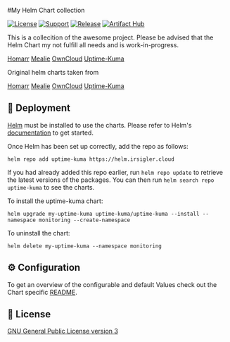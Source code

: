 #My Helm Chart collection

[![License](https://img.shields.io/badge/License-GPL--3.0-blue.svg)](https://opensource.org/license/gpl-3-0)
[![Support](https://img.shields.io/badge/Support-Community-yellow)]()
[![Release](https://github.com/dirsigler/uptime-kuma-helm/actions/workflows/release.yaml/badge.svg?branch=main)](https://github.com/dirsigler/uptime-kuma-helm/actions/workflows/release.yaml)
[![Artifact Hub](https://img.shields.io/endpoint?url=https://artifacthub.io/badge/repository/uptime-kuma)](https://artifacthub.io/packages/search?repo=uptime-kuma)

This is a collecition of the awesome project.
Please be advised that the Helm Chart my not fulfill all needs and is work-in-progress.

[Homarr](https://github.com/louislam/uptime-kuma)
[Mealie](https://github.com/louislam/uptime-kuma)
[OwnCloud](https://github.com/louislam/uptime-kuma)
[Uptime-Kuma](https://github.com/louislam/uptime-kuma)



Original helm charts taken from

[Homarr](https://github.com)
[Mealie](https://github.com)
[OwnCloud](https://github.com)
[Uptime-Kuma](https://github.com/dirsigler/uptime-kuma-helm/tree/main)

## 🚀 Deployment

[Helm](https://helm.sh) must be installed to use the charts. Please refer to
Helm's [documentation](https://helm.sh/docs) to get started.

Once Helm has been set up correctly, add the repo as follows:

    helm repo add uptime-kuma https://helm.irsigler.cloud

If you had already added this repo earlier, run `helm repo update` to retrieve
the latest versions of the packages. You can then run `helm search repo uptime-kuma` to see the charts.

To install the uptime-kuma chart:

    helm upgrade my-uptime-kuma uptime-kuma/uptime-kuma --install --namespace monitoring --create-namespace

To uninstall the chart:

    helm delete my-uptime-kuma --namespace monitoring

## ⚙️ Configuration

To get an overview of the configurable and default Values check out the Chart specific [README](./charts/uptime-kuma/README.md).

## 📝 License

[GNU General Public License version 3](./LICENSE)
